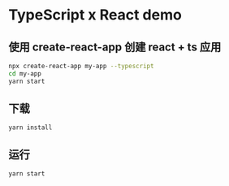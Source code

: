 # TypeScript x React demo

## 使用 create-react-app 创建 react + ts 应用
```bash
npx create-react-app my-app --typescript
cd my-app
yarn start
```

## 下载
`yarn install` 

## 运行
`yarn start`